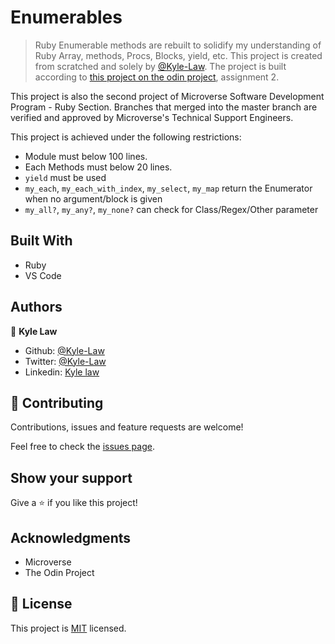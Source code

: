 # Enumerables

> Ruby Enumerable methods are rebuilt to solidify my understanding of Ruby Array, methods, Procs, Blocks, yield, etc. This project is created from scratched and solely by [@Kyle-Law](https://github.com/Kyle-Law). The project is built according to [this project on the odin project](https://www.theodinproject.com/courses/ruby-programming/lessons/advanced-building-blocks), assignment 2.

This project is also the second project of Microverse Software Development Program - Ruby Section. Branches that merged into the master branch are verified and approved by Microverse's Technical Support Engineers.

This project is achieved under the following restrictions:
- Module must below 100 lines.
- Each Methods must below 20 lines.
- `yield` must be used
- `my_each`, `my_each_with_index`, `my_select`, `my_map` return the Enumerator when no argument/block is given
- `my_all?`, `my_any?`, `my_none?` can check for Class/Regex/Other parameter

## Built With

- Ruby
- VS Code

## Authors

👤 **Kyle Law**

- Github: [@Kyle-Law](https://github.com/Kyle-Law)
- Twitter: [@Kyle-Law](https://twitter.com/ZhunKhing)
- Linkedin: [Kyle law](https://www.linkedin.com/in/kyle-lawzhunkhing/)

## 🤝 Contributing

Contributions, issues and feature requests are welcome!

Feel free to check the [issues page](https://github.com/Kyle-Law/Enumerables/issues).

## Show your support

Give a ⭐️ if you like this project!

## Acknowledgments

- Microverse
- The Odin Project

## 📝 License

This project is [MIT](lic.url) licensed.
